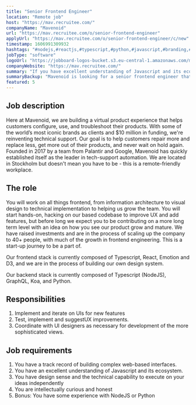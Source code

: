 ```yaml
---
title: "Senior Frontend Engineer"
location: "Remote job"
host: "https://mav.recruitee.com/"
companyName: "Mavenoid"
url: "https://mav.recruitee.com/o/senior-frontend-engineer"
applyUrl: "https://mav.recruitee.com/o/senior-frontend-engineer/c/new"
timestamp: 1606991309932
hashtags: "#nodejs,#reactjs,#typescript,#python,#javascript,#branding,#ui/ux,#office"
jobType: "software"
logoUrl: "https://jobboard-logos-bucket.s3.eu-central-1.amazonaws.com/mavenoid"
companyWebsite: "https://mav.recruitee.com/"
summary: "If you have excellent understanding of Javascript and its ecosystem, Mavenoid is looking for someone with your knowledge."
summaryBackup: "Mavenoid is looking for a senior frontend engineer that has experience in: #nodejs, #python, #typescript."
featured: 5
---
```


## Job description

Here at Mavenoid, we are building a virtual product experience that helps customers configure, use, and troubleshoot their products. With some of the world’s most iconic brands as clients and $10 million in funding, we're reinventing technical support. Our goal is to help customers repair more and replace less, get more out of their products, and never wait on hold again. Founded in 2017 by a team from Palantir and Google, Mavenoid has quickly established itself as the leader in tech-support automation. We are located in Stockholm but doesn't mean you have to be - this is a remote-friendly workplace.

## The role

You will work on all things frontend, from information architecture to visual design to technical implementation to helping us grow the team. You will start hands-on, hacking on our based codebase to improve UX and add features, but before long we expect you to be contributing on a more long term level with an idea on how you see our product grow and mature. We have raised investments and are in the process of scaling up the company to 40+ people, with much of the growth in frontend engineering. This is a start-up journey to be a part of.

Our frontend stack is currently composed of Typescript, React, Emotion and D3, and we are in the process of building our own design system.

Our backend stack is currently composed of Typescript (NodeJS), GraphQL, Koa, and Python.

## Responsibilities

1.  Implement and iterate on UIs for new features
2.  Test, implement and suggestUX improvements.
3.  Coordinate with UI designers as necessary for development of the more sophisticated views.

## Job requirements

1.  You have a track record of building complex web-based interfaces.
2.  You have an excellent understanding of Javascript and its ecosystem.
3.  You have design sense and the technical capability to execute on your ideas independently
4.  You are intellectually curious and honest
5.  Bonus: You have some experience with NodeJS or Python
